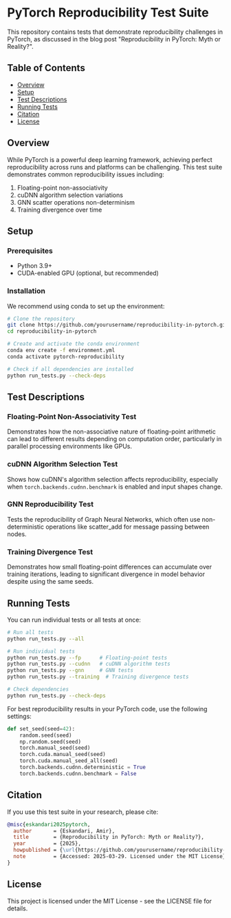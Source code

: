 # PyTorch Reproducibility Test Suite

This repository contains tests that demonstrate reproducibility challenges in PyTorch, as discussed in the blog post "Reproducibility in PyTorch: Myth or Reality?".

## Table of Contents

- [Overview](#overview)
- [Setup](#setup)
- [Test Descriptions](#test-descriptions)
- [Running Tests](#running-tests)
- [Citation](#citation)
- [License](#license)

## Overview

While PyTorch is a powerful deep learning framework, achieving perfect reproducibility across runs and platforms can be challenging. This test suite demonstrates common reproducibility issues including:

1. Floating-point non-associativity
2. cuDNN algorithm selection variations
3. GNN scatter operations non-determinism
4. Training divergence over time

## Setup

### Prerequisites

- Python 3.9+
- CUDA-enabled GPU (optional, but recommended)

### Installation

We recommend using conda to set up the environment:

```bash
# Clone the repository
git clone https://github.com/yourusername/reproducibility-in-pytorch.git
cd reproducibility-in-pytorch

# Create and activate the conda environment
conda env create -f environment.yml
conda activate pytorch-reproducibility

# Check if all dependencies are installed
python run_tests.py --check-deps
```

## Test Descriptions

### Floating-Point Non-Associativity Test
Demonstrates how the non-associative nature of floating-point arithmetic can lead to different results depending on computation order, particularly in parallel processing environments like GPUs.

### cuDNN Algorithm Selection Test
Shows how cuDNN's algorithm selection affects reproducibility, especially when `torch.backends.cudnn.benchmark` is enabled and input shapes change.

### GNN Reproducibility Test
Tests the reproducibility of Graph Neural Networks, which often use non-deterministic operations like scatter_add for message passing between nodes.

### Training Divergence Test
Demonstrates how small floating-point differences can accumulate over training iterations, leading to significant divergence in model behavior despite using the same seeds.

## Running Tests

You can run individual tests or all tests at once:

```bash
# Run all tests
python run_tests.py --all

# Run individual tests
python run_tests.py --fp      # Floating-point tests
python run_tests.py --cudnn   # cuDNN algorithm tests
python run_tests.py --gnn     # GNN tests
python run_tests.py --training  # Training divergence tests

# Check dependencies
python run_tests.py --check-deps
```

For best reproducibility results in your PyTorch code, use the following settings:

```python
def set_seed(seed=42): 
    random.seed(seed) 
    np.random.seed(seed) 
    torch.manual_seed(seed) 
    torch.cuda.manual_seed(seed) 
    torch.cuda.manual_seed_all(seed) 
    torch.backends.cudnn.deterministic = True 
    torch.backends.cudnn.benchmark = False
```

## Citation

If you use this test suite in your research, please cite:

```bibtex
@misc{eskandari2025pytorch,
  author       = {Eskandari, Amir},
  title        = {Reproducibility in PyTorch: Myth or Reality?},
  year         = {2025},
  howpublished = {\url{https://github.com/yourusername/reproducibility-in-pytorch}},
  note         = {Accessed: 2025-03-29. Licensed under the MIT License}
}
```

## License

This project is licensed under the MIT License - see the LICENSE file for details. 